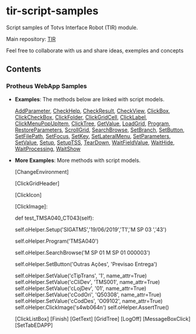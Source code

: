 # tir-script-samples

Script samples of Totvs Interface Robot (TIR) module.

Main repository: [TIR](https://github.com/totvs/tir)

Feel free to collaborate with us and share ideas, exemples and concepts

## Contents

### Protheus WebApp Samples

- **Examples**: The methods below are linked with script models.

    [AddParameter](Modules/SIGAACD/ACDA010TESTCASE.py),
    [CheckHelp](Modules/SIGACTB/CTBA011TESTCASE.py),
    [CheckResult](Modules/SIGAAGR/OGC010TESTCASE.py),
    [CheckView](Modules/SIGACTB/CTBA200TESTCASE.py),
    [ClickBox](Modules/SIGAATF/ATFA110TESTCASE.py),
    [ClickCheckBox](Modules/SIGAEST/MATA180TESTCASE.py),
    [ClickFolder](Modules/SIGAPCO/PCOA030TESTCASE.py),
    [ClickGridCell](Modules/SIGAFIN/FINA340TESTCASE.py),
    [ClickLabel](Modules/SIGABI/BIXLogTESTCASE.py),
    [ClickMenuPopUpItem](Modules/SIGAEST/MATC710TESTCASE.py),
    [ClickTree](Modules/SIGAGCP/GCPA200TESTCASE.py),
    [GetValue](Modules/SIGACTB/CTBA011TESTCASE.py),
    [LoadGrid](Modules/SIGAEST/MATA105TESTCASE.py),
    [Program](Modules/SIGATMS/TMSA200TESTCASE.py),
    [RestoreParameters](Modules/SIGAJURI/JURA094TESTCASE.py),
    [ScrollGrid](Modules/SIGAGTP/GTPA003TESTCASE.py),
    [SearchBrowse](Modules/SIGATMS/TMSA500TESTCASE.py),
    [SetBranch](Modules/SIGATAF/TAFA400TESTCASE.py),
    [SetButton](Modules/SIGACTB/CTBC403TESTCASE.py),
    [SetFilePath](Modules/SIGAJURI/ANEXOSTESTCASE.py),
    [SetFocus](Modules/SIGAEST/MATA240TESTCASE.py),
    [SetKey](Modules/SIGAEST/MATA230TESTCASE.py),
    [SetLateralMenu](Modules/SIGABI/BIXProfileTESTCASE.py),
    [SetParameters](Modules/SIGAPCO/PCOC360TESTCASE.py),
    [SetValue](Modules/SIGACTB/CTBR200TESTCASE.py),
    [Setup](Modules/SIGATMS/TMSA500TESTCASE.py),
    [SetupTSS](Modules/SIGATSS/TSSMANAGERTESTCASE.py),
    [TearDown](Modules/SIGAPCP/MATA750TESTCASE.py),
    [WaitFieldValue](Modules/SIGAJURI/JURA106TESTCASE.py),
    [WaitHide](Modules/SIGAJURI/JURA100TESTCASE.py),
    [WaitProcessing](Modules/SIGAFIN/FINA910TESTCASE.py),
    [WaitShow](Modules/SIGAACD/ACDA010TESTCASE.py)

- **More Examples**: More methods with script models.

    <p>[ChangeEnvironment]</p>
    <p>[ClickGridHeader]</p>
    <p>[ClickIcon]</p>

    <p>[ClickImage]:</p>

    <p>def test_TMSA040_CT043(self):</p>
		<p>self.oHelper.Setup('SIGATMS','19/06/2019','T1','M SP 03 ','43')</p>
		<p>self.oHelper.Program('TMSA040')</p> 
		<p>self.oHelper.SearchBrowse('M SP 01 M SP 01 000003')
		<p>self.oHelper.SetButton('Outras Ações', 'Previsao Entrega')
		<p>self.oHelper.SetValue('cTipTrans', '1', name_attr=True)
		self.oHelper.SetValue('cCliDev', 'TMS001', name_attr=True)
		self.oHelper.SetValue('cLojDev', '01', name_attr=True)
		self.oHelper.SetValue('cCodOri', 'Q50308', name_attr=True)
		self.oHelper.SetValue('cCodDes', 'O09102', name_attr=True)
		self.oHelper.ClickImage('s4wb064n')
		self.oHelper.AssertTrue()

    [ClickListBox]
    [Finish]
    [GetText]
    [GridTree]
    [LogOff]
    [MessageBoxClick]
    [SetTabEDAPP]